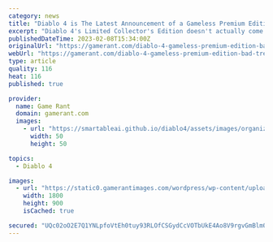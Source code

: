 ```yaml
---
category: news
title: "Diablo 4 is The Latest Announcement of a Gameless Premium Edition, and It Should Be the Last"
excerpt: "Diablo 4's Limited Collector's Edition doesn't actually come with the game despite its high price tag, and this is becoming all too common nowadays. For the longest time, special or limited ..."
publishedDateTime: 2023-02-08T15:34:00Z
originalUrl: "https://gamerant.com/diablo-4-gameless-premium-edition-bad-trend/"
webUrl: "https://gamerant.com/diablo-4-gameless-premium-edition-bad-trend/"
type: article
quality: 116
heat: 116
published: true

provider:
  name: Game Rant
  domain: gamerant.com
  images:
    - url: "https://smartableai.github.io/diablo4/assets/images/organizations/gamerant.com-50x50.jpg"
      width: 50
      height: 50

topics:
  - Diablo 4

images:
  - url: "https://static0.gamerantimages.com/wordpress/wp-content/uploads/2023/02/diablo-4-collectors-edition.jpg"
    width: 1800
    height: 900
    isCached: true

secured: "UQc02oO2E7Q1YNLpfoVtEh0tuy93RLOfCSGydCcVOTbUkE4Ao8V9rgvGmBlm0IhmMSPGiG5tUhlXa0WJM9xdjImEdVTTGuvttToUdM9j0j64yeVoknSv9m50X498oTyzizUeiivS1DlbfgwgucJlNfqxw7g23xrvt35Eb1kdZX0ZIFxLRCfKIORsP5+r1vMCVKYea5u+Qj8+gJIP0GMZ7WANUmCj6fb/62y+PJTdJaggkvBURx6kISpi+rssMj7vUF74HRuKVZLruIiAj3RSeuzv7PF4XkB8jkhimx1r96iF+AhutMtYtQ5fERdBgpNslofzyHCjZ3nBkv2jcDGlPH6abHaiR6o4ezfCrbqekhU=;0E0pTLbcSkN1BNawnjb74w=="
---
```


